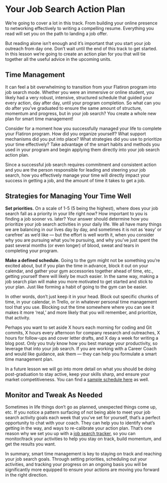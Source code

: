 # Your Job Search Action Plan 

We’re going to cover a lot in this track. From building your online presence to networking effectively to writing a compelling resume. Everything you read will set you on the path to landing a job offer.  

But reading alone isn’t enough and it’s important that you start your job outreach from day one. Don’t wait until the end of this track to get started. In this lesson we’re going to create an action plan for you that will tie together all the useful advice in the upcoming units. 

## Time Management

It can feel a bit overwhelming to transition from your Flatiron program into job search mode. Whether you were an immersive or online student, you likely had a very robust, intensive, structured schedule that guided your every action, day after day, until your program completion. So what can you do after you’ve graduated to ensure the same amount of structure, momentum and progress, but in your job search? You create a whole new plan for smart time management!

Consider for a moment how you successfully managed your life to complete your Flatiron program. How did you organize yourself? What support mechanisms did you put into place? What strategies did you use to prioritize your time effectively? Take advantage of the smart habits and methods you used in your program and begin applying them directly into your job search action plan.

Since a successful job search requires commitment and consistent action and you are the person responsible for leading and steering your job search, how you effectively manage your time will directly impact your success in getting a job, and the amount of time it takes to get a job. 

## Strategies for Managing Your Time Well  

**Set priorities.** On a scale of 1-5 (5 being the highest), where does your job search fall as a priority in your life right now? How important to you is finding a job sooner vs. later? Your answer should determine how you prioritize your job search activities in your daily life. We all have many things we are balancing in our lives day by day, and sometimes it is not as ‘easy’ or carefree’ as we’d like — but the effort is well worth it, when you consider why you are pursuing what you’re pursuing, and why you’ve just spent the past several months (or even longer) of blood, sweat and tears in completing your program.

**Make a defined schedule.** Going to the gym might not be something you’re excited about, but if you plan the time in advance, block it out on your calendar, and gather your gym accessories together ahead of time, etc., getting yourself there will likely be much easier. In the same way, making a job search plan will make you more motivated to get started and stick to your plan. Just like forming a habit of going to the gym can be easier.

In other words, don’t just keep it in your head. Block out specific chunks of time, in your calendar, in Trello, or in whatever personal time management tool that you use. Blocking out the time somewhere where you can see it makes it more ‘real,’ and more likely that you will remember, and prioritize, that activity.

Perhaps you want to set aside X hours each morning for coding and Git commits, X hours every afternoon for company research and outreaches, X hours for follow-ups and cover letter drafts, and X day a week for writing a blog post. Only you truly know how you best manage your productivity, so leverage that into your job search. If you are working with a Career Coach and would like guidance, ask them — they can help you formulate a smart time management plan.

In a future lesson we will go into more detail on what you should be doing post-graduation to stay active, keep your skills sharp, and ensure your market  competitiveness. You can find a [sample schedule here](https://github.com/learn-co-curriculum/module-6-post-work) as well. 

## Monitor and Tweak As Needed

Sometimes in life things don’t go as planned, unexpected things come up, etc. If you notice a pattern surfacing of not being able to meet your job search activity goals each week that you’ve set for yourself, that’s a perfect opportunity to chat with your coach. They can help you to identify what’s getting in the way, and ways to re-calibrate your action plan. That’s one reason why we set you up with a [job search tracker](https://docs.google.com/spreadsheets/d/1CMFzB1zUQl_yR2ZO9kZdDjPZJEupsjULC6G_vRTUgnU/edit#gid=2065124896), so you can monitor/track your activities to help you stay on track, build momentum, and get the results you want.

In summary, smart time management is key to staying on track and reaching your job search goals. Through setting priorities, scheduling out your activities, and tracking your progress on an ongoing basis you will be significantly more equipped to ensure your actions are moving you forward in the right direction.
